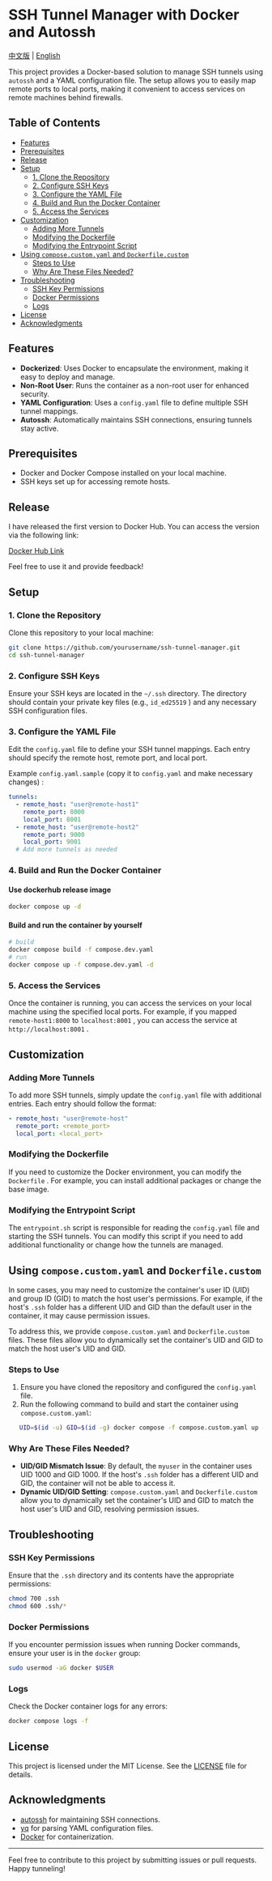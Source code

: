 # SSH Tunnel Manager with Docker and Autossh

[中文版](README.md) | [English](README_en.md)

This project provides a Docker-based solution to manage SSH tunnels using `autossh` and a YAML configuration file. The setup allows you to easily map remote ports to local ports, making it convenient to access services on remote machines behind firewalls.

## Table of Contents

* [Features](#features)
* [Prerequisites](#prerequisites)
* [Release](#release)
* [Setup](#setup)
  + [1. Clone the Repository](#1-clone-the-repository)
  + [2. Configure SSH Keys](#2-configure-ssh-keys)
  + [3. Configure the YAML File](#3-configure-the-yaml-file)
  + [4. Build and Run the Docker Container](#4-build-and-run-the-docker-container)
  + [5. Access the Services](#5-access-the-services)
* [Customization](#customization)
  + [Adding More Tunnels](#adding-more-tunnels)
  + [Modifying the Dockerfile](#modifying-the-dockerfile)
  + [Modifying the Entrypoint Script](#modifying-the-entrypoint-script)
* [Using `compose.custom.yaml` and `Dockerfile.custom`](#using-composecustomyaml-and-dockerfilecustom)
  + [Steps to Use](#steps-to-use)
  + [Why Are These Files Needed?](#why-are-these-files-needed)
* [Troubleshooting](#troubleshooting)
  + [SSH Key Permissions](#ssh-key-permissions)
  + [Docker Permissions](#docker-permissions)
  + [Logs](#logs)
* [License](#license)
* [Acknowledgments](#acknowledgments)

## Features

* **Dockerized**: Uses Docker to encapsulate the environment, making it easy to deploy and manage.
* **Non-Root User**: Runs the container as a non-root user for enhanced security.
* **YAML Configuration**: Uses a `config.yaml` file to define multiple SSH tunnel mappings.
* **Autossh**: Automatically maintains SSH connections, ensuring tunnels stay active.

## Prerequisites

* Docker and Docker Compose installed on your local machine.
* SSH keys set up for accessing remote hosts.

## Release

I have released the first version to Docker Hub. You can access the version via the following link:

[Docker Hub Link](https://hub.docker.com/r/oaklight/autossh-tunnel)

Feel free to use it and provide feedback!

## Setup

### 1. Clone the Repository

Clone this repository to your local machine:

```sh
git clone https://github.com/yourusername/ssh-tunnel-manager.git
cd ssh-tunnel-manager
```

### 2. Configure SSH Keys

Ensure your SSH keys are located in the `~/.ssh` directory. The directory should contain your private key files (e.g., `id_ed25519` ) and any necessary SSH configuration files.

### 3. Configure the YAML File

Edit the `config.yaml` file to define your SSH tunnel mappings. Each entry should specify the remote host, remote port, and local port.

Example `config.yaml.sample` (copy it to `config.yaml` and make necessary changes) :

```yaml
tunnels:
  - remote_host: "user@remote-host1"
    remote_port: 8000
    local_port: 8001
  - remote_host: "user@remote-host2"
    remote_port: 9000
    local_port: 9001
  # Add more tunnels as needed
```

### 4. Build and Run the Docker Container

#### Use dockerhub release image

```sh
docker compose up -d
```

#### Build and run the container by yourself

```sh
# build
docker compose build -f compose.dev.yaml
# run
docker compose up -f compose.dev.yaml -d
```

### 5. Access the Services

Once the container is running, you can access the services on your local machine using the specified local ports. For example, if you mapped `remote-host1:8000` to `localhost:8001` , you can access the service at `http://localhost:8001` .

## Customization

### Adding More Tunnels

To add more SSH tunnels, simply update the `config.yaml` file with additional entries. Each entry should follow the format:

```yaml
- remote_host: "user@remote-host"
  remote_port: <remote_port>
  local_port: <local_port>
```

### Modifying the Dockerfile

If you need to customize the Docker environment, you can modify the `Dockerfile` . For example, you can install additional packages or change the base image.

### Modifying the Entrypoint Script

The `entrypoint.sh` script is responsible for reading the `config.yaml` file and starting the SSH tunnels. You can modify this script if you need to add additional functionality or change how the tunnels are managed.

## Using `compose.custom.yaml` and `Dockerfile.custom`

In some cases, you may need to customize the container's user ID (UID) and group ID (GID) to match the host user's permissions. For example, if the host's `.ssh` folder has a different UID and GID than the default user in the container, it may cause permission issues.

To address this, we provide `compose.custom.yaml` and `Dockerfile.custom` files. These files allow you to dynamically set the container's UID and GID to match the host user's UID and GID.

### Steps to Use

1. Ensure you have cloned the repository and configured the `config.yaml` file.
2. Run the following command to build and start the container using `compose.custom.yaml`:

   

```bash
   UID=$(id -u) GID=$(id -g) docker compose -f compose.custom.yaml up -d --build
   ```

### Why Are These Files Needed?

* **UID/GID Mismatch Issue**: By default, the `myuser` in the container uses UID 1000 and GID 1000. If the host's `.ssh` folder has a different UID and GID, the container will not be able to access it.
* **Dynamic UID/GID Setting**: `compose.custom.yaml` and `Dockerfile.custom` allow you to dynamically set the container's UID and GID to match the host user's UID and GID, resolving permission issues.

## Troubleshooting

### SSH Key Permissions

Ensure that the `.ssh` directory and its contents have the appropriate permissions:

```sh
chmod 700 .ssh
chmod 600 .ssh/*
```

### Docker Permissions

If you encounter permission issues when running Docker commands, ensure your user is in the `docker` group:

```sh
sudo usermod -aG docker $USER
```

### Logs

Check the Docker container logs for any errors:

```sh
docker compose logs -f
```

## License

This project is licensed under the MIT License. See the [LICENSE](LICENSE) file for details.

## Acknowledgments

* [autossh](http://www.harding.motd.ca/autossh/) for maintaining SSH connections.
* [yq](https://github.com/mikefarah/yq) for parsing YAML configuration files.
* [Docker](https://www.docker.com/) for containerization.

---

Feel free to contribute to this project by submitting issues or pull requests. Happy tunneling!
